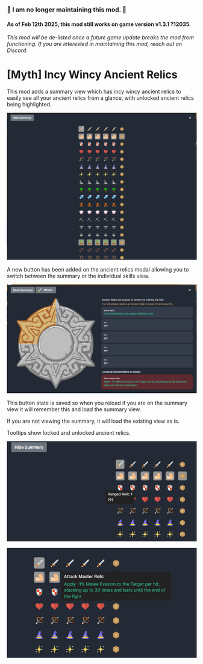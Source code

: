 ### 🚨 I am no longer maintaining this mod. 🚨
#### As of Feb 12th 2025, this mod still works on game version v1.3.1 ?12035. 

*This mod will be de-listed once a future game update breaks the mod from functioning. If you are interested in maintaining this mod, reach out on Discord.*

# [Myth] Incy Wincy Ancient Relics

This mod adds a summary view which has incy wincy ancient relics to easily see all your ancient relics from a glance, with unlocked ancient relics being highlighted.

![Summary](images/summary.png)

A new button has been added on the ancient relics modal allowing you to switch between the summary or the individual skills view.

![Button](images/new-button.png)

This button state is saved so when you reload if you are on the summary view it will remember this and load the summary view.

If you are not viewing the summary, it will load the existing view as is.

Tooltips show locked and unlocked ancient relics.

![Locked](images/locked-tooltip.png)

![Unlocked](images/unlocked-tooltip.png)
